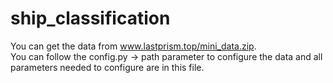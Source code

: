 # ship_classification
You can get the data from www.lastprism.top/mini_data.zip.  
You can follow the config.py -> path parameter to configure the data and all parameters needed to configure are in this file.  
